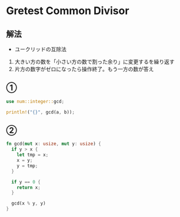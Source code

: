 # Gretest Common Divisor

## 解法
- ユークリッドの互除法
1. 大きい方の数を「小さい方の数で割った余り」に変更するを繰り返す
2. 片方の数字がゼロになったら操作終了。もう一方の数が答え

## ①
```rust
use num::integer::gcd;

println!("{}", gcd(a, b));
```

## ②
```rust
fn gcd(mut x: usize, mut y: usize) {
  if y > x {
    let tmp = x;
    x = y;
    y = tmp;
  }

  if y == 0 {
    return x;
  }

  gcd(x % y, y)
}
```
